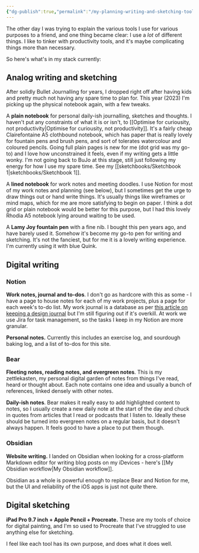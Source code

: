 ```yaml
---
{"dg-publish":true,"permalink":"/my-planning-writing-and-sketching-tools/","title":"My planning, writing and sketching tools","tags":["systems","seedling"],"updated":"13 January, 2023"}
---
```



The other day I was trying to explain the various tools I use for various purposes to a friend, and one thing became clear: I use a *lot* of different things. I like to tinker with productivity tools, and it's maybe complicating things more than necessary.

So here's what's in my stack currently:

## Analog writing and sketching
After solidly Bullet Journalling for years, I dropped right off after having kids and pretty much not having any spare time to plan for. This year (2023) I'm picking up the physical notebook again, with a few tweaks.

A **plain notebook** for personal daily-ish journalling, sketches and thoughts. I haven't put any constraints of what it is or isn't, to [[Optimise for curiousity, not productivity\|Optimise for curiousity, not productivity]]. It's a fairly cheap Clairefontaine A5 clothbound notebook, which has paper that is really lovely for fountain pens and brush pens, and sort of tolerates watercolour and coloured pencils. Going full plain pages is new for me (dot grid was my go-to) and I love how unconstrained it feels, even if my writing gets a little wonky. I'm not going back to BuJo at this stage, still just following my energy for how I use my spare time. See my [[sketchbooks/Sketchbook 1\|sketchbooks/Sketchbook 1]].

A **lined notebook** for work notes and meeting doodles. I use Notion for most of my work notes and planning (see below), but I sometimes get the urge to draw things out or hand write things. It's usually things like wireframes or mind maps, which for me are more satisfying to begin on paper. I think a dot grid or plain notebook would be better for this purpose, but I had this lovely Rhodia A5 notebook lying around waiting to be used.

A **Lamy Joy fountain pen** with a fine nib. I bought this pen years ago, and have barely used it. Somehow it's become my go-to pen for writing and sketching. It's not the fanciest, but for me it is a lovely writing experience. I'm currently using it with blue Quink.

## Digital writing
### Notion
**Work notes, journal and to-dos**. I don't go as hardcore with this as some - I have a page to house notes for each of my work projects, plus a page for each week's to-do list. My work journal is a database as per [this article on keeping a design journal](https://www.tannerchristensen.com/blog/using-a-work-journal-to-create-design-case-studies)
but I'm still figuring out if it's overkill. At work we use Jira for task management, so the tasks I keep in my Notion are more granular.

**Personal notes.** Currently this includes an exercise log, and sourdough baking log, and a list of to-dos for this site.

### Bear
**Fleeting notes, reading notes, and evergreen notes**. This is my zettlekasten, my personal digital garden of notes from things I've read, heard or thought about. Each note contains one idea and usually a bunch of references, linked densely with other notes. 

**Daily-ish notes**. Bear makes it really easy to add highlighted content to notes, so I usually create a new daily note at the start of the day and chuck in quotes from articles that I read or podcasts that I listen to. Ideally these should be turned into evergreen notes on a regular basis, but it doesn't always happen. It feels good to have a place to put them though.

### Obsidian
**Website writing.** I landed on Obsidian when looking for a cross-platform Markdown editor for writing blog posts on my iDevices - here's [[My Obsidian workflow\|My Obsidian workflow]].

Obsidian as a whole is powerful enough to replace Bear and Notion for me, but the UI and reliability of the iOS apps is just not *quite* there.

## Digital sketching
**iPad Pro 9.7 inch + Apple Pencil + Procreate.** These are my tools of choice for digital painting, and I'm so used to Procreate that I've struggled to use anything else for sketching. 

I feel like each tool has its own purpose, and does what it does well. 